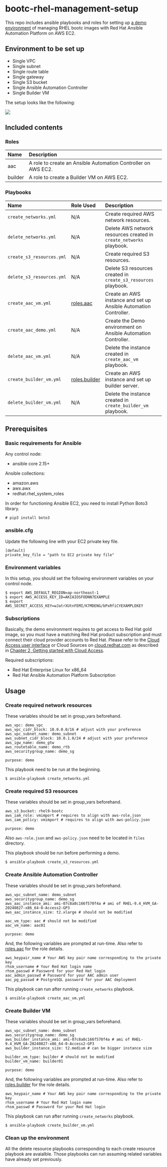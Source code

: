 # bootc-rhel-management-setup
This repo includes ansible playbooks and roles for setting up [a demo environment](https://github.com/yukshimizu/bootc-rhel-management-demo) of managing RHEL bootc images with Red Hat Ansible Automation Platform on AWS EC2.

## Environment to be set up
- Single VPC
- Single subnet
- Single route table
- Single gateway
- Single S3 bucket
- Single Ansible Automation Controller
- Single Builder VM

The setup looks like the following:

![](bootc-rhel-management-setup.png)

## Included contents
### Roles
|Name     |Description|
|:--------|:----------|
|aac      |A role to create an Ansible Automation Controller on AWS EC2.|
|builder  |A role to create a Builder VM on AWS EC2.|

### Playbooks
|Name     |Role Used|Description|
|:--------|:--------|:----------|
|`create_networks.yml`|N/A|Create required AWS network resources.|
|`delete_networks.yml`|N/A|Delete AWS network resources created in `create_networks` playbook.|
|`create_s3_resources.yml`|N/A|Create required S3 resources.|
|`delete_s3_resources.yml`|N/A|Delete S3 resources created in `create_s3_resources` playbook.|
|`create_aac_vm.yml`|[roles.aac](roles/aac/README.md)|Create an AWS instance and set up Ansible Automation Controller.|
|`create_aac_demo.yml`|N/A|Create the Demo environment on Ansible Automation Controller.|
|`delete_aac_vm.yml`|N/A|Delete the instance created in `create_aac_vm` playbook.|
|`create_builder_vm.yml`|[roles.builder](roles/builder/README.md)|Create an AWS instance and set up builder server.|
|`delete_builder_vm.yml`|N/A|Delete the instance created in `create_builder_vm` playbook.|

## Prerequisites
### Basic requirements for Ansible
Any control node:
- ansible core 2.15+

Ansible collections:
- amazon.aws
- awx.awx
- redhat.rhel_system_roles

In order for functioning Ansible EC2, you need to install Python Boto3 library.
```
# pip3 install boto3
```
### ansible.cfg
Update the following line with your EC2 private key file.
```
[default]
private_key_file = "path to EC2 private key file"
```
### Environment variables
In this setup, you should set the following environment variables on your control node.
```
$ export AWS_DEFAULT_REGION=ap-northeast-1
$ export AWS_ACCESS_KEY_ID=AKIAIOSFODNN7EXAMPLE
$ export AWS_SECRET_ACCESS_KEY=wJatrXUtnFEMI/K7MDENG/bPxRfiCYEXAMPLEKEY
```

### Subscriptions
Basically, the demo environment requires to get access to Red Hat gold image, so you must have a matching Red Hat product subscription and must connect their cloud provider accounts to Red Hat.
Please refer to the [Cloud Access user interface](https://access.redhat.com/management/cloud) or Cloud Sources on [cloud.redhat.com](https://cloud.redhat.com/) as described in [Chapter 2, Getting started with Cloud Access](https://access.redhat.com/documentation/en-us/subscription_central/2023/html/red_hat_cloud_access_reference_guide/getting-started-with-ca_cloud-access).

Required subscriptions:
- Red Hat Enterprise Linux for x86_64
- Red Hat Ansible Automation Platform Subscription

## Usage
### Create required network resources
These variables should be set in group_vars beforehand.
```
aws_vpc: demo_vpc
aws_vpc_cidr_block: 10.0.0.0/16 # adjust with your preference
aws_vpc_subnet_name: demo_subnet
aws_subnet_cidr_block: 10.0.1.0/24 # adjust with your preference
aws_igw_name: demo_gtw
aws_routetable_name: demo_rtb
aws_securitygroup_name: demo_sg

purpose: demo
```

This playbook need to be run at the beginning.
```
$ ansible-playbook create_networks.yml
```

### Create required S3 resources
These variables should be set in group_vars beforehand.
```
aws_s3_bucket: rhel9-bootc
aws_iam_role: vmimport # requires to align with aws-role.json
aws_iam_policy: vmimport # requires to align with aws-policy.json

purpose: demo
```
Also `aws-role.json` and `aws-policy.json` need to be located in `files` directory.

This playbook should be run before performing a demo.
```
$ ansible-playbook create_s3_resources.yml
```

### Create Ansible Automation Controller
These variables should be set in group_vars beforehand.
```
aws_vpc_subnet_name: demo_subnet
aws_securitygroup_name: demo_sg
aws_aac_instance_ami: ami-07c8a8c166f570f4a # ami of RHEL-9.4_HVM_GA-20240827-x86_64-0-Access2-GP3
aws_aac_instance_size: t2.xlarge # should not be modified

aac_vm_type: aac # should not be modified
aac_vm_name: aac01

purpose: demo
```

And, the following variables are prompted at run-time. Also refer to [roles.aac](roles/aac/README.md) for the role details.
```
aws_keypair_name # Your AWS key pair name corresponding to the private key
rhsm_username # Your Red Hat login name
rhsm_passwd # Password for your Red Hat login
aac_admin_passwd # Password for your AAC admin user
aac_pg_passwd # PostgreSQL password for your AAC deployment
```

This playbook can run after running `create_networks` playbook.
```
$ ansible-playbook create_aac_vm.yml
```

### Create Builder VM
These variables should be set in group_vars beforehand.
```
aws_vpc_subnet_name: demo_subnet
aws_securitygroup_name: demo_sg
aws_builder_instance_ami: ami-07c8a8c166f570f4a # ami of RHEL-9.4_HVM_GA-20240827-x86_64-0-Access2-GP3
aws_builder_instance_size: t2.medium # can be bigger instance size

builder_vm_type: builder # should not be modified
builder_vm_name: builder01

purpose: demo
```

And, the following variables are prompted at run-time. Also refer to [roles.builder](roles/builder/README.md) for the role details.
```
aws_keypair_name # Your AWS key pair name corresponding to the private key
rhsm_username # Your Red Hat login name
rhsm_passwd # Password for your Red Hat login
```

This playbook can run after running `create_networks` playbook.
```
$ ansible-playbook create_builder_vm.yml
```

### Clean up the environment
All the delete resource playbooks corresponding to each create resource playbook are avaialble. Those playbooks can run assuming related variables have already set previously.
